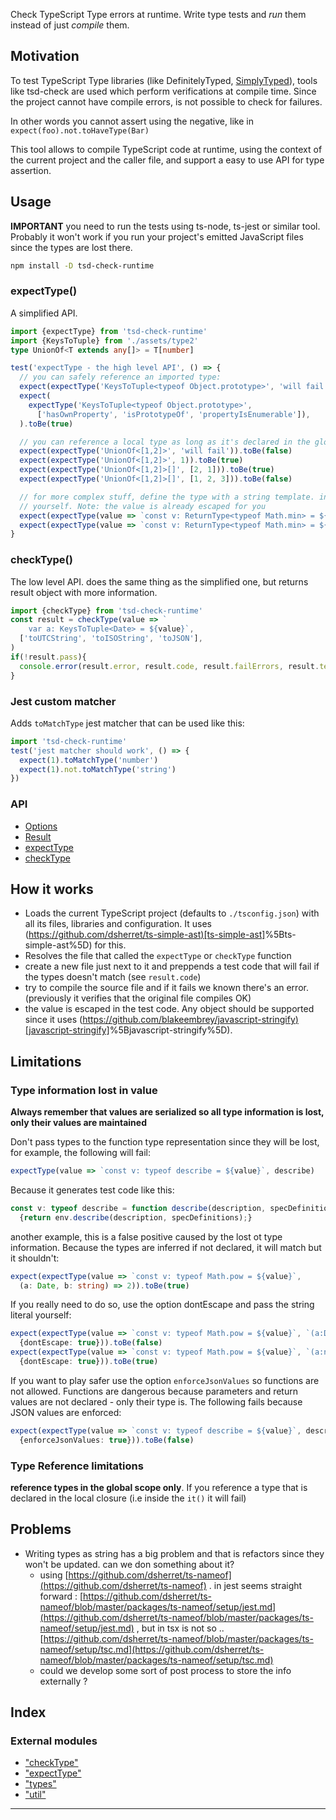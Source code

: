 
Check TypeScript Type errors at runtime. Write type tests and _run_ them instead of just _compile_ them.

Motivation
----------

To test TypeScript Type libraries (like DefinitelyTyped, [SimplyTyped](https://github.com/andnp/SimplyTyped)), tools like tsd-check are used which perform verifications at compile time. Since the project cannot have compile errors, is not possible to check for failures.

In other words you cannot assert using the negative, like in `expect(foo).not.toHaveType(Bar)`

This tool allows to compile TypeScript code at runtime, using the context of the current project and the caller file, and support a easy to use API for type assertion.

Usage
-----

**IMPORTANT** you need to run the tests using ts-node, ts-jest or similar tool. Probably it won't work if you run your project's emitted JavaScript files since the types are lost there.

```sh
npm install -D tsd-check-runtime
```

### expectType()

A simplified API.

```ts
import {expectType} from 'tsd-check-runtime'
import {KeysToTuple} from './assets/type2'
type UnionOf<T extends any[]> = T[number]

test('expectType - the high level API', () => {
  // you can safely reference an imported type:
  expect(expectType('KeysToTuple<typeof Object.prototype>', 'will fail')).toBe(false)
  expect(
    expectType('KeysToTuple<typeof Object.prototype>', 
      ['hasOwnProperty', 'isPrototypeOf', 'propertyIsEnumerable']),
  ).toBe(true)

  // you can reference a local type as long as it's declared in the global scope of the file, like UnionOf:
  expect(expectType('UnionOf<[1,2]>', 'will fail')).toBe(false)
  expect(expectType('UnionOf<[1,2]>', 1)).toBe(true)
  expect(expectType('UnionOf<[1,2]>[]', [2, 1])).toBe(true)
  expect(expectType('UnionOf<[1,2]>[]', [1, 2, 3])).toBe(false)

  // for more complex stuff, define the type with a string template. in this case you will need to supply the test code
  // yourself. Note: the value is already escaped for you
  expect(expectType(value => `const v: ReturnType<typeof Math.min> = ${value}`, 'invalid')).toBe(false)
  expect(expectType(value => `const v: ReturnType<typeof Math.min> = ${value}`, Math.PI)).toBe(true)
}

```

### checkType()

The low level API. does the same thing as the simplified one, but returns result object with more information.

```ts
import {checkType} from 'tsd-check-runtime'
const result = checkType(value => `
    var a: KeysToTuple<Date> = ${value}`,
  ['toUTCString', 'toISOString', 'toJSON'],
)
if(!result.pass){
  console.error(result.error, result.code, result.failErrors, result.testCode);
}
```

### Jest custom matcher

Adds `toMatchType` jest matcher that can be used like this:

```ts
import 'tsd-check-runtime'
test('jest matcher should work', () => {
  expect(1).toMatchType('number')
  expect(1).not.toMatchType('string')
})
```

### API

*   [Options](api/interfaces/_types_.options.md)
*   [Result](api/interfaces/_types_.result.md)
*   [expectType](api/modules/_expecttype_.md)
*   [checkType](api/modules/_checktype_.md)

How it works
------------

*   Loads the current TypeScript project (defaults to `./tsconfig.json`) with all its files, libraries and configuration. It uses ([https://github.com/dsherret/ts-simple-ast)\[ts-simple-ast\]](https://github.com/dsherret/ts-simple-ast)%5Bts-simple-ast%5D) for this.
*   Resolves the file that called the `expectType` or `checkType` function
*   create a new file just next to it and preppends a test code that will fail if the types doesn't match (see `result.code`)
*   try to compile the source file and if it fails we known there's an error. (previously it verifies that the original file compiles OK)
*   the value is escaped in the test code. Any object should be supported since it uses ([https://github.com/blakeembrey/javascript-stringify)\[javascript-stringify\]](https://github.com/blakeembrey/javascript-stringify)%5Bjavascript-stringify%5D).

Limitations
-----------

### Type information lost in value

**Always remember that values are serialized so all type information is lost, only their values are maintained**

Don't pass types to the function type representation since they will be lost, for example, the following will fail:

```ts
expectType(value => `const v: typeof describe = ${value}`, describe)
```

Because it generates test code like this:

```ts
const v: typeof describe = function describe(description, specDefinitions) 
  {return env.describe(description, specDefinitions);} 
```

another example, this is a false positive caused by the lost ot type information. Because the types are inferred if not declared, it will match but it shouldn't:

```ts
expect(expectType(value => `const v: typeof Math.pow = ${value}`, 
  (a: Date, b: string) => 2)).toBe(true)
```

If you really need to do so, use the option dontEscape and pass the string literal yourself:

```ts
expect(expectType(value => `const v: typeof Math.pow = ${value}`, `(a:Date, b:string)=>1`, 
  {dontEscape: true})).toBe(false)
expect(expectType(value => `const v: typeof Math.pow = ${value}`, `(a:number, b:number)=>1`, 
  {dontEscape: true})).toBe(true)
```

If you want to play safer use the option `enforceJsonValues` so functions are not allowed. Functions are dangerous because parameters and return values are not declared - only their type is. The following fails because JSON values are enforced:

```ts
expect(expectType(value => `const v: typeof describe = ${value}`, describe, 
  {enforceJsonValues: true})).toBe(false)
```

### Type Reference limitations

**reference types in the global scope only**. If you reference a type that is declared in the local closure (i.e inside the `it()` it will fail)

Problems
--------

*   Writing types as string has a big problem and that is refactors since they won't be updated. can we don something about it?
    *   using [https://github.com/dsherret/ts-nameof](https://github.com/dsherret/ts-nameof) . in jest seems straight forward : [https://github.com/dsherret/ts-nameof/blob/master/packages/ts-nameof/setup/jest.md](https://github.com/dsherret/ts-nameof/blob/master/packages/ts-nameof/setup/jest.md) , but in tsx is not so .. [https://github.com/dsherret/ts-nameof/blob/master/packages/ts-nameof/setup/tsc.md](https://github.com/dsherret/ts-nameof/blob/master/packages/ts-nameof/setup/tsc.md)
    *   could we develop some sort of post process to store the info externally ?

## Index

### External modules

* ["checkType"](modules/_checktype_.md)
* ["expectType"](modules/_expecttype_.md)
* ["types"](modules/_types_.md)
* ["util"](modules/_util_.md)

---

